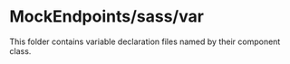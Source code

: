 # MockEndpoints/sass/var

This folder contains variable declaration files named by their component class.
